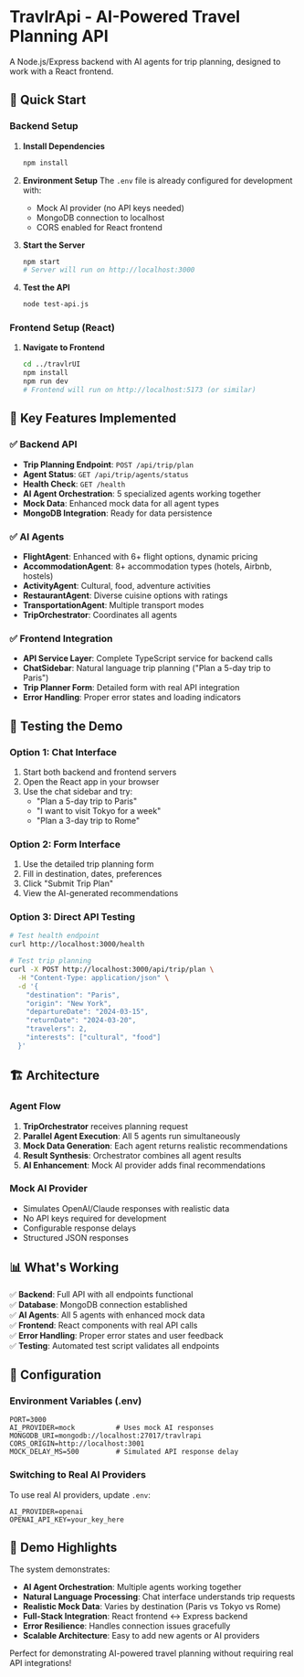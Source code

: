 # TravlrApi - AI-Powered Travel Planning API

A Node.js/Express backend with AI agents for trip planning, designed to work with a React frontend.

## 🚀 Quick Start

### Backend Setup

1. **Install Dependencies**
   ```bash
   npm install
   ```

2. **Environment Setup**
   The `.env` file is already configured for development with:
   - Mock AI provider (no API keys needed)
   - MongoDB connection to localhost
   - CORS enabled for React frontend

3. **Start the Server**
   ```bash
   npm start
   # Server will run on http://localhost:3000
   ```

4. **Test the API**
   ```bash
   node test-api.js
   ```

### Frontend Setup (React)

1. **Navigate to Frontend**
   ```bash
   cd ../travlrUI
   npm install
   npm run dev
   # Frontend will run on http://localhost:5173 (or similar)
   ```

## 🎯 Key Features Implemented

### ✅ Backend API
- **Trip Planning Endpoint**: `POST /api/trip/plan`
- **Agent Status**: `GET /api/trip/agents/status`  
- **Health Check**: `GET /health`
- **AI Agent Orchestration**: 5 specialized agents working together
- **Mock Data**: Enhanced mock data for all agent types
- **MongoDB Integration**: Ready for data persistence

### ✅ AI Agents
- **FlightAgent**: Enhanced with 6+ flight options, dynamic pricing
- **AccommodationAgent**: 8+ accommodation types (hotels, Airbnb, hostels)
- **ActivityAgent**: Cultural, food, adventure activities
- **RestaurantAgent**: Diverse cuisine options with ratings
- **TransportationAgent**: Multiple transport modes
- **TripOrchestrator**: Coordinates all agents

### ✅ Frontend Integration  
- **API Service Layer**: Complete TypeScript service for backend calls
- **ChatSidebar**: Natural language trip planning ("Plan a 5-day trip to Paris")
- **Trip Planner Form**: Detailed form with real API integration
- **Error Handling**: Proper error states and loading indicators

## 🧪 Testing the Demo

### Option 1: Chat Interface
1. Start both backend and frontend servers
2. Open the React app in your browser
3. Use the chat sidebar and try:
   - "Plan a 5-day trip to Paris"
   - "I want to visit Tokyo for a week"
   - "Plan a 3-day trip to Rome"

### Option 2: Form Interface
1. Use the detailed trip planning form
2. Fill in destination, dates, preferences
3. Click "Submit Trip Plan"
4. View the AI-generated recommendations

### Option 3: Direct API Testing
```bash
# Test health endpoint
curl http://localhost:3000/health

# Test trip planning
curl -X POST http://localhost:3000/api/trip/plan \
  -H "Content-Type: application/json" \
  -d '{
    "destination": "Paris",
    "origin": "New York", 
    "departureDate": "2024-03-15",
    "returnDate": "2024-03-20",
    "travelers": 2,
    "interests": ["cultural", "food"]
  }'
```

## 🏗️ Architecture

### Agent Flow
1. **TripOrchestrator** receives planning request
2. **Parallel Agent Execution**: All 5 agents run simultaneously
3. **Mock Data Generation**: Each agent returns realistic recommendations
4. **Result Synthesis**: Orchestrator combines all agent results
5. **AI Enhancement**: Mock AI provider adds final recommendations

### Mock AI Provider
- Simulates OpenAI/Claude responses with realistic data
- No API keys required for development
- Configurable response delays
- Structured JSON responses

## 📊 What's Working

✅ **Backend**: Full API with all endpoints functional  
✅ **Database**: MongoDB connection established  
✅ **AI Agents**: All 5 agents with enhanced mock data  
✅ **Frontend**: React components with real API calls  
✅ **Error Handling**: Proper error states and user feedback  
✅ **Testing**: Automated test script validates all endpoints  

## 🔧 Configuration

### Environment Variables (.env)
```env
PORT=3000
AI_PROVIDER=mock          # Uses mock AI responses
MONGODB_URI=mongodb://localhost:27017/travlrapi
CORS_ORIGIN=http://localhost:3001
MOCK_DELAY_MS=500         # Simulated API response delay
```

### Switching to Real AI Providers
To use real AI providers, update `.env`:
```env
AI_PROVIDER=openai
OPENAI_API_KEY=your_key_here
```

## 🎉 Demo Highlights

The system demonstrates:
- **AI Agent Orchestration**: Multiple agents working together
- **Natural Language Processing**: Chat interface understands trip requests
- **Realistic Mock Data**: Varies by destination (Paris vs Tokyo vs Rome)
- **Full-Stack Integration**: React frontend ↔ Express backend
- **Error Resilience**: Handles connection issues gracefully
- **Scalable Architecture**: Easy to add new agents or AI providers

Perfect for demonstrating AI-powered travel planning without requiring real API integrations!
